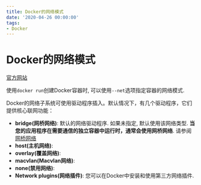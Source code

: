 ```yaml
---
title: Docker的网络模式
date: '2020-04-26 00:00:00'
tags:
- Docker
---
```

# Docker的网络模式

[官方网站](https://docs.docker.com/network/)

使用`docker run`创建Docker容器时, 可以使用`--net`选项指定容器的网络模式.

Docker的网络子系统可使用驱动程序插入。默认情况下，有几个驱动程序，它们提供核心联网功能：
- **bridge(网桥网络)**: 默认的网络驱动程序. 如果未指定, 默认使用该网络类型. **当您的应用程序在需要通信的独立容器中运行时，通常会使用网桥网络**. 请参阅[网桥网络](https://docs.docker.com/network/bridge/)
- **host(主机网络)**: 
- **overlay(覆盖网络)**: 
- **macvlan(Macvlan网络)**:
- **none(禁用网络)**:
- **Network plugins(网络插件)**: 您可以在Docker中安装和使用第三方网络插件.

